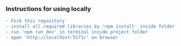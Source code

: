 ### Instructions for using locally

```diff
- Fork this repository
- install all required libraries by 'npm install' inside folder
- run 'npm run dev' in terminal inside project folder
- open 'http://localhost:5173/' on browser
```
